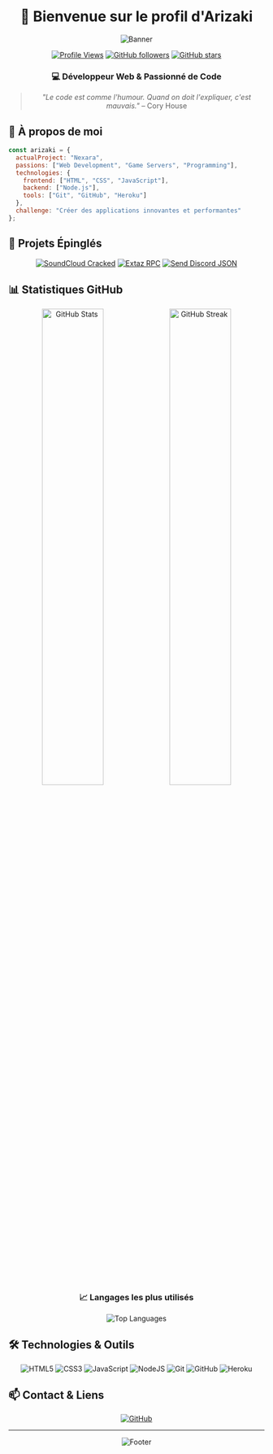 <div align="center">
  
  # 👋 Bienvenue sur le profil d'Arizaki
  
  ![Banner](https://capsule-render.vercel.app/api?type=waving&color=gradient&height=200&section=header&text=Développeuse%20Passionnée&fontSize=50&animation=fadeIn)

  [![Profile Views](https://komarev.com/ghpvc/?username=ArizakiDev&label=Visiteurs&color=blueviolet&style=for-the-badge)](https://github.com/ArizakiDev)
  [![GitHub followers](https://img.shields.io/github/followers/ArizakiDev?label=Followers&style=for-the-badge&logo=github)](https://github.com/ArizakiDev?tab=followers)
  [![GitHub stars](https://img.shields.io/github/stars/ArizakiDev?label=Stars&style=for-the-badge&logo=github)](https://github.com/ArizakiDev?tab=stars)

  ### 💻 Développeur Web & Passionné de Code

  > *"Le code est comme l'humour. Quand on doit l'expliquer, c'est mauvais."* – Cory House

</div>

## 🚀 À propos de moi

```javascript
const arizaki = {
  actualProject: "Nexara",
  passions: ["Web Development", "Game Servers", "Programming"],
  technologies: {
    frontend: ["HTML", "CSS", "JavaScript"],
    backend: ["Node.js"],
    tools: ["Git", "GitHub", "Heroku"]
  },
  challenge: "Créer des applications innovantes et performantes"
};
```

## 📌 Projets Épinglés

<div align="center">

[![SoundCloud Cracked](https://github-readme-stats.vercel.app/api/pin/?username=ArizakiDev&repo=SoundCloud-cracked&theme=radical)](https://github.com/ArizakiDev/SoundCloud-cracked)
[![Extaz RPC](https://github-readme-stats.vercel.app/api/pin/?username=ArizakiDev&repo=Extaz-rpc&theme=radical)](https://github.com/ArizakiDev/Extaz-rpc)
[![Send Discord JSON](https://github-readme-stats.vercel.app/api/pin/?username=ArizakiDev&repo=Send-discord-json&theme=radical)](https://github.com/ArizakiDev/Send-discord-json)

</div>

## 📊 Statistiques GitHub

<div align="center">
  
  <img width="49%" src="https://github-readme-stats.vercel.app/api?username=ArizakiDev&show_icons=true&theme=radical&count_private=true&include_all_commits=true&border_radius=10" alt="GitHub Stats" />
  <img width="49%" src="https://github-readme-streak-stats.herokuapp.com/?user=ArizakiDev&theme=radical&border_radius=10" alt="GitHub Streak" />

  ### 📈 Langages les plus utilisés
  
  <img src="https://github-readme-stats.vercel.app/api/top-langs/?username=ArizakiDev&layout=compact&langs_count=8&theme=radical&border_radius=10" alt="Top Languages" />

</div>

## 🛠️ Technologies & Outils

<div align="center">

  ![HTML5](https://img.shields.io/badge/HTML5-%23E34F26.svg?style=for-the-badge&logo=html5&logoColor=white)
  ![CSS3](https://img.shields.io/badge/CSS3-%231572B6.svg?style=for-the-badge&logo=css3&logoColor=white)
  ![JavaScript](https://img.shields.io/badge/JavaScript-%23F7DF1E.svg?style=for-the-badge&logo=javascript&logoColor=black)
  ![NodeJS](https://img.shields.io/badge/Node.js-%23339933.svg?style=for-the-badge&logo=node.js&logoColor=white)
  ![Git](https://img.shields.io/badge/Git-%23F05032.svg?style=for-the-badge&logo=git&logoColor=white)
  ![GitHub](https://img.shields.io/badge/GitHub-%23181717.svg?style=for-the-badge&logo=github&logoColor=white)
  ![Heroku](https://img.shields.io/badge/Heroku-%23430098.svg?style=for-the-badge&logo=heroku&logoColor=white)

</div>

## 📫 Contact & Liens

<div align="center">

  <a href="https://github.com/ArizakiDev">
    <img src="https://img.shields.io/badge/GitHub-Follow-black?style=for-the-badge&logo=github" alt="GitHub" />
  </a>

</div>

---

<div align="center">
  
  ![Footer](https://capsule-render.vercel.app/api?type=waving&color=gradient&height=100&section=footer)

</div>

